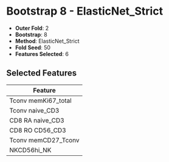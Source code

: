 # Bootstrap 8 - ElasticNet_Strict

- **Outer Fold**: 2
- **Bootstrap**: 8
- **Method**: ElasticNet_Strict
- **Fold Seed**: 50
- **Features Selected**: 6

## Selected Features

| Feature |
|---------|
| Tconv memKi67_total |
| Tconv naive_CD3 |
| CD8 RA naive_CD3 |
| CD8 RO CD56_CD3 |
| Tconv memCD27_Tconv |
| NKCD56hi_NK |
